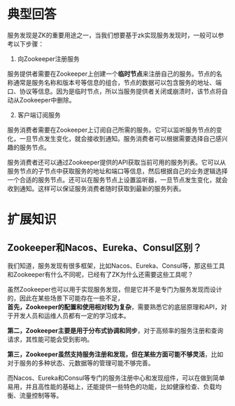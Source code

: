 # 典型回答

服务发现是ZK的重要用途之一，当我们想要基于zk实现服务发现时，一般可以参考以下步骤：

1. 向Zookeeper注册服务

服务提供者需要在Zookeeper上创建一个**临时节点**来注册自己的服务。节点的名称通常是服务名称和版本号等信息的组合，节点的数据可以包含服务的地址、端口、协议等信息。因为是临时节点，所以当服务提供者关闭或崩溃时，该节点将自动从Zookeeper中删除。

2. 客户端订阅服务

服务消费者需要在Zookeeper上订阅自己所需的服务。它可以监听服务节点的变化，一旦节点发生变化，就会接收到通知。服务消费者可以根据需要选择自己感兴趣的服务节点。


服务消费者还可以通过Zookeeper提供的API获取当前可用的服务列表。它可以从服务节点的子节点中获取服务的地址和端口等信息，然后根据自己的业务逻辑选择一个合适的服务节点。还可以在服务节点上设置监听器，一旦节点发生变化，就会收到通知。这样可以保证服务消费者随时获取到最新的服务列表。


# 扩展知识
## Zookeeper和Nacos、Eureka、Consul区别？

我们知道，服务发现有很多框架，比如Nacos、Eureka、Consul等，那这些工具和Zookeeper有什么不同呢，已经有了ZK为什么还需要这些工具呢？

虽然Zookeeper也可以用于实现服务发现，但是它并不是专门为服务发现而设计的，因此在某些场景下可能存在一些不足，<br />**首先，Zookeeper的配置和使用相对较为复杂**，需要熟悉它的底层原理和API，对于开发人员和运维人员都有一定的学习成本。

**第二，Zookeeper主要是用于分布式协调和同步**，对于高频率的服务注册和查询请求，其性能可能会受到影响。

**第三，Zookeeper虽然支持服务注册和发现，但在某些方面可能不够灵活**，比如对于服务的多种状态、元数据等的管理可能不够完善。

而Nacos、Eureka和Consul等专门的服务注册中心和发现组件，可以在做到简单易用，并且高性能的基础上，还能提供一些特色的功能，比如健康检查、负载均衡、流量控制等等。
